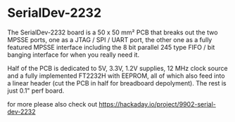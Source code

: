 # SerialDev-2232
The SerialDev-2232 board is a 50 x 50 mm² PCB that breaks out the two MPSSE ports, one as a JTAG / SPI / UART port, the other one as a fully featured MPSSE interface including the 8 bit parallel 245 type FIFO / bit banging interface for when you really need it.

Half of the PCB is dedicated to 5V, 3.3V, 1.2V supplies, 12 MHz clock source and a fully implemented FT2232H with EEPROM, all of which also feed into a linear header (cut the PCB in half for breadboard depolyment). The rest is just 0.1" perf board. 

for more please also check out https://hackaday.io/project/9902-serial-dev-2232
